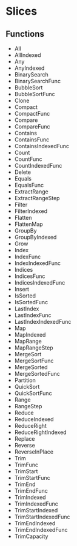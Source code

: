 # Slices

## Functions

- All
- AllIndexed
- Any
- AnyIndexed
- BinarySearch
- BinarySearchFunc
- BubbleSort
- BubbleSortFunc
- Clone
- Compact
- CompactFunc
- Compare
- CompareFunc
- Contains
- ContainsFunc
- ContainsIndexedFunc
- Count
- CountFunc
- CountIndexedFunc
- Delete
- Equals
- EqualsFunc
- ExtractRange
- ExtractRangeStep
- Filter
- FilterIndexed
- Flatten
- FlattenMap
- GroupBy
- GroupByIndexed
- Grow
- Index
- IndexFunc
- IndexIndexedFunc
- Indices
- IndicesFunc
- IndicesIndexedFunc
- Insert
- IsSorted
- IsSortedFunc
- LastIndex
- LastIndexFunc
- LastIndexIndexedFunc
- Map
- MapIndexed
- MapRange
- MapRangeStep
- MergeSort
- MergeSortFunc
- MergeSorted
- MergeSortedFunc
- Partition
- QuickSort
- QuickSortFunc
- Range
- RangeStep
- Reduce
- ReduceIndexed
- ReduceRight
- ReduceRightIndexed
- Replace
- Reverse
- ReverseInPlace
- Trim
- TrimFunc
- TrimStart
- TrimStartFunc
- TrimEnd
- TrimEndFunc
- TrimIndexed
- TrimIndexedFunc
- TrimStartIndexed
- TrimStartIndexedFunc
- TrimEndIndexed
- TrimEndIndexedFunc
- TrimCapacity
